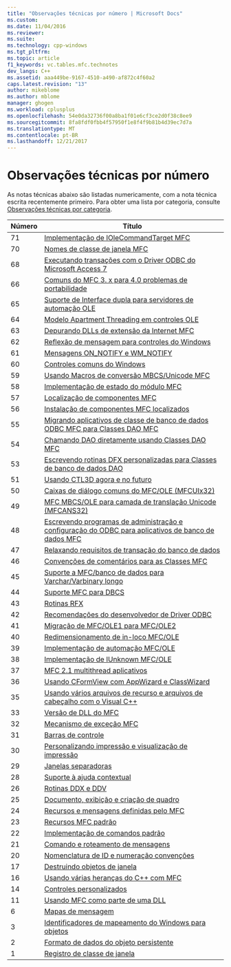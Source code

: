 ```yaml
---
title: "Observações técnicas por número | Microsoft Docs"
ms.custom: 
ms.date: 11/04/2016
ms.reviewer: 
ms.suite: 
ms.technology: cpp-windows
ms.tgt_pltfrm: 
ms.topic: article
f1_keywords: vc.tables.mfc.technotes
dev_langs: C++
ms.assetid: aaa449be-9167-4510-a490-af872c4f60a2
caps.latest.revision: "13"
author: mikeblome
ms.author: mblome
manager: ghogen
ms.workload: cplusplus
ms.openlocfilehash: 54e0da32736f00a8ba1f01e6cf3ce2d0f38c8ee9
ms.sourcegitcommit: 8fa8fdf0fbb4f57950f1e8f4f9b81b4d39ec7d7a
ms.translationtype: MT
ms.contentlocale: pt-BR
ms.lasthandoff: 12/21/2017
---
```

# <a name="technical-notes-by-number"></a>Observações técnicas por número
As notas técnicas abaixo são listadas numericamente, com a nota técnica escrita recentemente primeiro. Para obter uma lista por categoria, consulte [Observações técnicas por categoria](../mfc/technical-notes-by-category.md).  
  
|Número|Título|  
|------------|-----------|  
|71|[Implementação de IOleCommandTarget MFC](../mfc/tn071-mfc-iolecommandtarget-implementation.md)|  
|70|[Nomes de classe de janela MFC](../mfc/tn070-mfc-window-class-names.md)|  
|68|[Executando transações com o Driver ODBC do Microsoft Access 7](../mfc/tn068-performing-transactions-with-the-microsoft-access-7-odbc-driver.md)|  
|66|[Comuns do MFC 3. x para 4.0 problemas de portabilidade](../mfc/tn066-common-mfc-3-x-to-4-0-porting-issues.md)|  
|65|[Suporte de Interface dupla para servidores de automação OLE](../mfc/tn065-dual-interface-support-for-ole-automation-servers.md)|  
|64|[Modelo Apartment Threading em controles OLE](../mfc/tn064-apartment-model-threading-in-activex-controls.md)|  
|63|[Depurando DLLs de extensão da Internet MFC](../mfc/tn063-debugging-internet-extension-dlls.md)|  
|62|[Reflexão de mensagem para controles do Windows](../mfc/tn062-message-reflection-for-windows-controls.md)|  
|61|[Mensagens ON_NOTIFY e WM_NOTIFY](../mfc/tn061-on-notify-and-wm-notify-messages.md)|  
|60|[Controles comuns do Windows](../mfc/tn060-the-new-windows-common-controls.md)|  
|59|[Usando Macros de conversão MBCS/Unicode MFC](../mfc/tn059-using-mfc-mbcs-unicode-conversion-macros.md)|  
|58|[Implementação de estado do módulo MFC](../mfc/tn058-mfc-module-state-implementation.md)|  
|57|[Localização de componentes MFC](../mfc/tn057-localization-of-mfc-components.md)|  
|56|[Instalação de componentes MFC localizados](../mfc/tn056-installation-of-localized-mfc-components.md)|  
|55|[Migrando aplicativos de classe de banco de dados ODBC MFC para Classes DAO MFC](../mfc/tn055-migrating-mfc-odbc-database-class-applications-to-mfc-dao-classes.md)|  
|54|[Chamando DAO diretamente usando Classes DAO MFC](../mfc/tn054-calling-dao-directly-while-using-mfc-dao-classes.md)|  
|53|[Escrevendo rotinas DFX personalizadas para Classes de banco de dados DAO](../mfc/tn053-custom-dfx-routines-for-dao-database-classes.md)|  
|51|[Usando CTL3D agora e no futuro](../mfc/tn051-using-ctl3d-now-and-in-the-future.md)|  
|50|[Caixas de diálogo comuns do MFC/OLE (MFCUIx32)](../mfc/tn050-mfc-ole-common-dialogs-mfcuix32.md)|  
|49|[MFC MBCS/OLE para camada de translação Unicode (MFCANS32)](../mfc/tn049-mfc-ole-mbcs-to-unicode-translation-layer-mfcans32.md)|  
|48|[Escrevendo programas de administração e configuração do ODBC para aplicativos de banco de dados MFC](../mfc/tn048-writing-odbc-setup-and-administration-programs.md)|  
|47|[Relaxando requisitos de transação do banco de dados](../mfc/tn047-relaxing-database-transaction-requirements.md)|  
|46|[Convenções de comentários para as Classes MFC](../mfc/tn046-commenting-conventions-for-the-mfc-classes.md)|  
|45|[Suporte a MFC/banco de dados para Varchar/Varbinary longo](../mfc/tn045-mfc-database-support-for-long-varchar-varbinary.md)|  
|44|[Suporte MFC para DBCS](../mfc/tn044-mfc-support-for-dbcs.md)|  
|43|[Rotinas RFX](../mfc/tn043-rfx-routines.md)|  
|42|[Recomendações do desenvolvedor de Driver ODBC](../mfc/tn042-odbc-driver-developer-recommendations.md)|  
|41|[Migração de MFC/OLE1 para MFC/OLE2](../mfc/tn041-mfc-ole1-migration-to-mfc-ole-2.md)|  
|40|[Redimensionamento de in-loco MFC/OLE](../mfc/tn040-mfc-ole-in-place-resizing-and-zooming.md)|  
|39|[Implementação de automação MFC/OLE](../mfc/tn039-mfc-ole-automation-implementation.md)|  
|38|[Implementação de IUnknown MFC/OLE](../mfc/tn038-mfc-ole-iunknown-implementation.md)|  
|37|[MFC 2.1 multithread aplicativos](../mfc/tn037-multithreaded-mfc-2-1-applications.md)|  
|36|[Usando CFormView com AppWizard e ClassWizard](../mfc/tn036-using-cformview-with-appwizard-and-classwizard.md)|  
|35|[Usando vários arquivos de recurso e arquivos de cabeçalho com o Visual C++](../mfc/tn035-using-multiple-resource-files-and-header-files-with-visual-cpp.md)|  
|33|[Versão de DLL do MFC](../mfc/tn033-dll-version-of-mfc.md)|  
|32|[Mecanismo de exceção MFC](../mfc/tn032-mfc-exception-mechanism.md)|  
|31|[Barras de controle](../mfc/tn031-control-bars.md)|  
|30|[Personalizando impressão e visualização de impressão](../mfc/tn030-customizing-printing-and-print-preview.md)|  
|29|[Janelas separadoras](../mfc/tn029-splitter-windows.md)|  
|28|[Suporte à ajuda contextual](../mfc/tn028-context-sensitive-help-support.md)|  
|26|[Rotinas DDX e DDV](../mfc/tn026-ddx-and-ddv-routines.md)|  
|25|[Documento, exibição e criação de quadro](../mfc/tn025-document-view-and-frame-creation.md)|  
|24|[Recursos e mensagens definidas pelo MFC](../mfc/tn024-mfc-defined-messages-and-resources.md)|  
|23|[Recursos MFC padrão](../mfc/tn023-standard-mfc-resources.md)|  
|22|[Implementação de comandos padrão](../mfc/tn022-standard-commands-implementation.md)|  
|21|[Comando e roteamento de mensagens](../mfc/tn021-command-and-message-routing.md)|  
|20|[Nomenclatura de ID e numeração convenções](../mfc/tn020-id-naming-and-numbering-conventions.md)|  
|17|[Destruindo objetos de janela](../mfc/tn017-destroying-window-objects.md)|  
|16|[Usando várias heranças do C++ com MFC](../mfc/tn016-using-cpp-multiple-inheritance-with-mfc.md)|  
|14|[Controles personalizados](../mfc/tn014-custom-controls.md)|  
|11|[Usando MFC como parte de uma DLL](../mfc/tn011-using-mfc-as-part-of-a-dll.md)|  
|6|[Mapas de mensagem](../mfc/tn006-message-maps.md)|  
|3|[Identificadores de mapeamento do Windows para objetos](../mfc/tn003-mapping-of-windows-handles-to-objects.md)|  
|2|[Formato de dados do objeto persistente](../mfc/tn002-persistent-object-data-format.md)|  
|1|[Registro de classe de janela](../mfc/tn001-window-class-registration.md)
